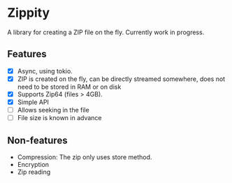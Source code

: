 # Zippity

A library for creating a ZIP file on the fly. Currently work in progress.

## Features

- [x] Async, using tokio.
- [x] ZIP is created on the fly, can be directly streamed somewhere, does not need to be stored in RAM or on disk
- [x] Supports Zip64 (files > 4GB).
- [x] Simple API
- [ ] Allows seeking in the file
- [ ] File size is known in advance

## Non-features
- Compression: The zip only uses store method.
- Encryption
- Zip reading
